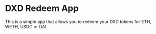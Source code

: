 # DXD Redeem App

This is a simple app that allows you to redeem your DXD tokens for ETH, WETH, USDC or DAI.